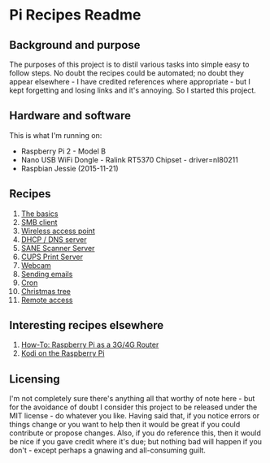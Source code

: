 # Pi Recipes Readme
## Background and purpose
The purposes of this project is to distil various tasks into simple easy to follow steps.
No doubt the recipes could be automated; no doubt they appear elsewhere - I have credited
references where appropriate - but I kept forgetting and losing links and it's annoying.
So I started this project.

## Hardware and software
This is what I'm running on:
 * Raspberry Pi 2 - Model B
 * Nano USB WiFi Dongle - Ralink RT5370 Chipset - driver=nl80211
 * Raspbian Jessie (2015-11-21)

## Recipes
1. [The basics](basics.md)
2. [SMB client](../linux/smb-client.md)
3. [Wireless access point](wireless-access-point.md)
4. [DHCP / DNS server](../linux/dnsmasq.md)
5. [SANE Scanner Server](https://github.com/sbs20/scanservjs)
6. [CUPS Print Server](../linux/cups.md)
7. [Webcam](https://www.raspberrypi.org/documentation/usage/webcams/)
8. [Sending emails](http://iqjar.com/jar/sending-emails-from-the-raspberry-pi/)
9. [Cron](../linux/cron.md)
10. [Christmas tree](https://github.com/sbs20/xmas-pi)
11. [Remote access](../linux/remote_ssh.md)

## Interesting recipes elsewhere
1. [How-To: Raspberry Pi as a 3G/4G Router](http://www.g7smy.co.uk/?p=505)
2. [Kodi on the Raspberry Pi](http://mymediaexperience.com/raspberry-pi-xbmc-with-raspbmc/)

## Licensing
I'm not completely sure there's anything all that worthy of note here - but for the avoidance
of doubt I consider this project to be released under the MIT license - do whatever you like.
Having said that, if you notice errors or things change or you want to help then it would be
great if you could contribute or propose changes. Also, if you do reference this, then it would
be nice if you gave credit where it's due; but nothing bad will happen if you don't - except
perhaps a gnawing and all-consuming guilt.